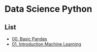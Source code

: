 # Data Science Python

## List 
- [00. Basic Pandas](https://github.com/mrbvrz/data-science-python/blob/master/basic-pandas/basic-pandas.ipynb)
- [01. Introduction Machine Learning]()

